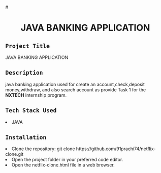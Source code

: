 #<h1 align="center">
  <a href="# JAVA PROJECT"></a>
  JAVA BANKING APPLICATION
  
</h1>

## `Project Title`
JAVA BANKING APPLICATION

## `Description` 
java banking application used for create an account,check,deposit money,withdraw, and also search account as provide Task 1 for the **NXTECH** internship program.

## `Tech Stack Used`
<li>JAVA</li>



## `Installation`
<li>Clone the repository: git clone https://github.com/91prachi74/netflix-clone.git </li>
<li>Open the project folder in your preferred code editor.</li>
<li>Open the netflix-clone.html file in a web browser.</li>
